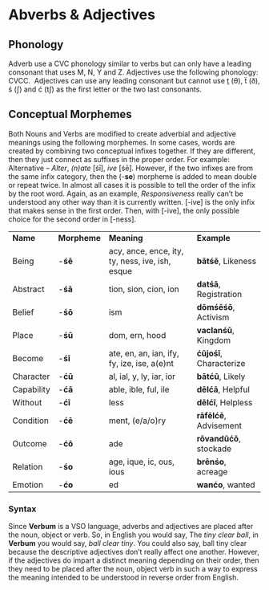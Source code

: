 # Abverbs & Adjectives

## Phonology

Adverb use a CVC phonology similar to verbs but can only have a leading consonant that uses M, N, Y and Z. Adjectives use the following phonology: CVCC.  Adjectives can use any leading consonant but cannot use ṯ (θ), ẗ (ð), ś (ʃ) and ć (tʃ) as the first letter or the two last consonants.

## Conceptual Morphemes

Both Nouns and Verbs are modified to create adverbial and adjective meanings using the following morphemes. In some cases, words are created by combining two conceptual infixes together. If they are different, then they just connect as suffixes in the proper order. For example: Alternative – _Alter_, _(n)ate_ [śī], _ive_ [śē].  However, if the two infixes are from the same infix category, then the (-**se**) morpheme is added to mean double or repeat twice. In almost all cases it is possible to tell the order of the infix by the root word.  Again, as an example, _Responsiveness_ really can’t be understood any other way than it is currently written.  [-ive] is the only infix that makes sense in the first order. Then, with [-ive], the only possible choice for the second order in [-ness].  

|||||
|--- |--- |--- |--- |
|**Name**|**Morpheme**|**Meaning**|**Example**|
|Being|-**śē**|acy, ance, ence, ity, ty, ness, ive, ish, esque|**bātśē**, Likeness|
|Abstract|-**śā**|tion, sion, cion, ion|**datśā**, Registration|
|Belief|-**śō**|ism|**dōmśēśō**, Activism|
|Place|-**śū**|dom, ern, hood|**vaclanśū**, Kingdom|
|Become|-**śī**|ate, en, an, ian, ify, fy, ize, ise, a(e)nt|**ćūjośī**, Characterize|
|Character|-**ćū**|al, ial, y, ly, iar, ior|**bātćū**, Likely|
|Capability|-**ćā**|able, ible, ful, ile|**dēlćā**, Helpful|
|Without|-**ćī**|less|**dēlćī**, Helpless|
|Condition|-**ćē**|ment, (e/a/o)ry|**rāfēlćē**, Advisement|
|Outcome|-**ćō**|ade|**rōvandūćō**, stockade|
|Relation|-**śo**|age, ique, ic, ous, ious|**brēnśo**, acreage|
|Emotion|-**ćo**|ed|**wanćo**, wanted|

### Syntax

Since **Verbum** is a VSO language, adverbs and adjectives are placed after the noun, object or verb. So, in English you would say, The _tiny clear ball_, in **Verbum** you would say, _ball clear tiny_.  You could also say, ball tiny clear because the descriptive adjectives don’t really affect one another. However, if the adjectives do impart a distinct meaning depending on their order, then they need to be placed after the noun, object verb in such a way to express the meaning intended to be understood in reverse order from English. 
